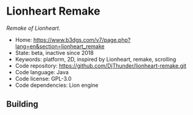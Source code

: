 # Lionheart Remake

_Remake of Lionheart._

- Home: https://www.b3dgs.com/v7/page.php?lang=en&section=lionheart_remake
- State: beta, inactive since 2018
- Keywords: platform, 2D, inspired by Lionheart, remake, scrolling
- Code repository: https://github.com/DjThunder/lionheart-remake.git
- Code language: Java
- Code license: GPL-3.0
- Code dependencies: Lion engine

## Building
